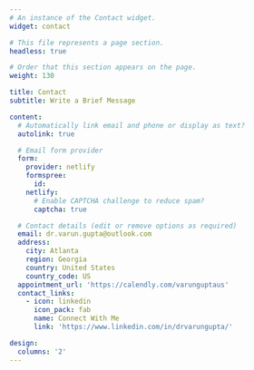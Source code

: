 ```yaml
---
# An instance of the Contact widget.
widget: contact

# This file represents a page section.
headless: true

# Order that this section appears on the page.
weight: 130

title: Contact
subtitle: Write a Brief Message

content:
  # Automatically link email and phone or display as text?
  autolink: true

  # Email form provider
  form:
    provider: netlify
    formspree:
      id:
    netlify:
      # Enable CAPTCHA challenge to reduce spam?
      captcha: true

  # Contact details (edit or remove options as required)
  email: dr.varun.gupta@outlook.com
  address:
    city: Atlanta
    region: Georgia
    country: United States
    country_code: US
  appointment_url: 'https://calendly.com/varunguptaus'
  contact_links:
    - icon: linkedin
      icon_pack: fab
      name: Connect With Me
      link: 'https://www.linkedin.com/in/drvarungupta/'

design:
  columns: '2'
---
```

